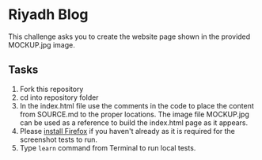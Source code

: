 # Riyadh Blog

This challenge asks you to create the website page shown in the provided MOCKUP.jpg image.

## Tasks

1. Fork this repository
2. cd into repository folder
3. In the index.html file use the comments in the code to place the content from SOURCE.md to the proper locations. The image file MOCKUP.jpg can be used as a reference to build the index.html page as it appears.
4. Please <a href="https://www.mozilla.org/en-US/firefox/new/" target="_blank">install Firefox</a> if you haven't already as it is required for the screenshot tests to run.
5. Type `learn` command from Terminal to run local tests.